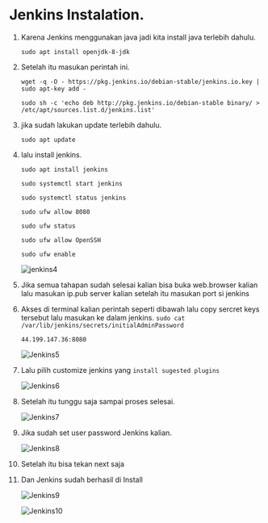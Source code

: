 # Jenkins Instalation.

1. Karena Jenkins menggunakan java jadi kita install java terlebih dahulu. 

     `sudo apt install openjdk-8-jdk`

2. Setelah itu masukan perintah ini.

     `wget -q -O - https://pkg.jenkins.io/debian-stable/jenkins.io.key | sudo apt-key add -`

     `sudo sh -c 'echo deb http://pkg.jenkins.io/debian-stable binary/ > /etc/apt/sources.list.d/jenkins.list'`

3. jika sudah lakukan update terlebih dahulu.

     `sudo apt update`
  
4. lalu install jenkins.

     `sudo apt install jenkins`
  
     `sudo systemctl start jenkins`
  
     `sudo systemctl status jenkins`
  
     `sudo ufw allow 8080`
  
     `sudo ufw status`
  
     `sudo ufw allow OpenSSH`
  
     `sudo ufw enable`
  
      ![jenkins4](https://user-images.githubusercontent.com/90166916/140746804-63810f02-398b-499a-924a-30e61823a388.png)

5. Jika semua tahapan sudah selesai kalian bisa buka web.browser kalian lalu masukan ip.pub server kalian setelah itu masukan port si jenkins
6. Akses di terminal kalian perintah seperti dibawah lalu copy sercret keys tersebut lalu masukan ke dalam jenkins.
     `sudo cat /var/lib/jenkins/secrets/initialAdminPassword` 
     
     `44.199.147.36:8080`
  
      ![Jenkins5](https://user-images.githubusercontent.com/90166916/140747620-7bc1f582-df7b-49f4-a650-121f8b55b407.png)

7. Lalu pilih customize jenkins yang `install sugested plugins`

      ![Jenkins6](https://user-images.githubusercontent.com/90166916/140747611-63de2cc3-444f-4867-8377-6ee74267202c.png)

8. Setelah itu tunggu saja sampai proses selesai.

      ![Jenkins7](https://user-images.githubusercontent.com/90166916/140748863-1b8dcb75-7085-492a-a4bc-7c6a175da6f2.png)

9. Jika sudah set user password Jenkins kalian.

      ![Jenkins8](https://user-images.githubusercontent.com/90166916/140748870-d672d2f9-66f6-4756-b058-185eec5fc799.png)

10. Setelah itu bisa tekan next saja 
11. Dan Jenkins sudah berhasil di Install

      ![Jenkins9](https://user-images.githubusercontent.com/90166916/140748875-1ccbaca9-df05-487f-9fc8-5bf839084777.png)

      ![Jenkins10](https://user-images.githubusercontent.com/90166916/140748879-39be96b5-358f-4ef4-9e71-c312c95da2d6.png)

